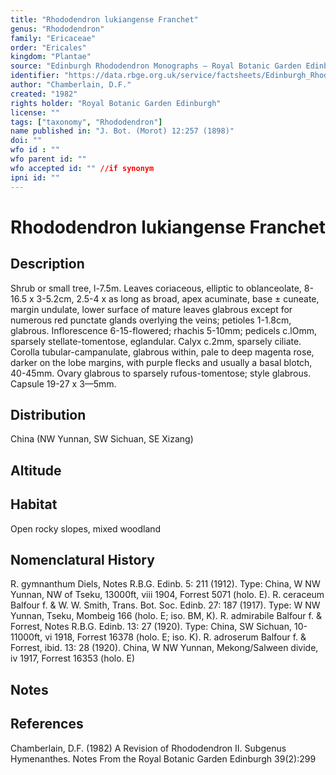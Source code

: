 ```yaml
---
title: "Rhododendron lukiangense Franchet"
genus: "Rhododendron"
family: "Ericaceae"
order: "Ericales"
kingdom: "Plantae"
source: "Edinburgh Rhododendron Monographs – Royal Botanic Garden Edinburgh"
identifier: "https://data.rbge.org.uk/service/factsheets/Edinburgh_Rhododendron_Monographs.xhtml"
author: "Chamberlain, D.F."
created: "1982"
rights holder: "Royal Botanic Garden Edinburgh"
license: ""
tags: ["taxonomy", "Rhododendron"]
name published in: "J. Bot. (Morot) 12:257 (1898)"
doi: ""
wfo id : ""
wfo parent id: ""
wfo accepted id: "" //if synonym                      
ipni id: ""
---
```


                       

# Rhododendron lukiangense Franchet

## Description
Shrub or small tree, l-7.5m. Leaves coriaceous, elliptic to oblanceolate, 8-16.5 x 3-5.2cm, 2.5-4 x as long as broad, apex acuminate, base ± cuneate, margin undulate, lower surface of mature leaves glabrous except for numerous red punctate glands overlying the veins; petioles 1-1.8cm, glabrous. Inflorescence 6-15-flowered; rhachis 5-10mm; pedicels c.lOmm, sparsely stellate-tomentose, eglandular. Calyx c.2mm, sparsely ciliate. Corolla tubular-campanulate, glabrous within, pale to deep magenta rose, darker on the lobe margins, with purple flecks and usually a basal blotch, 40-45mm. Ovary glabrous to sparsely rufous-tomentose; style glabrous. Capsule 19-27 x 3—5mm.

## Distribution
China (NW Yunnan, SW Sichuan, SE Xizang)

## Altitude


## Habitat
Open rocky slopes, mixed woodland

## Nomenclatural History
R. gymnanthum Diels, Notes R.B.G. Edinb. 5: 211 (1912). Type: China, W NW Yunnan, NW of Tseku, 13000ft, viii 1904, Forrest 5071 (holo. E). R. ceraceum Balfour f. & W. W. Smith, Trans. Bot. Soc. Edinb. 27: 187 (1917). Type: W NW Yunnan, Tseku, Mombeig 166 (holo. E; iso. BM, K). R. admirabile Balfour f. & Forrest, Notes R.B.G. Edinb. 13: 27 (1920). Type: China, SW Sichuan, 10-11000ft, vi 1918, Forrest 16378 (holo. E; iso. K). R. adroserum Balfour f. & Forrest, ibid. 13: 28 (1920). China, W NW Yunnan, Mekong/Salween divide, iv 1917, Forrest 16353 (holo. E)
                       
## Notes


## References

Chamberlain, D.F. (1982) A Revision of Rhododendron II. Subgenus Hymenanthes. Notes From the Royal Botanic Garden Edinburgh 39(2):299
